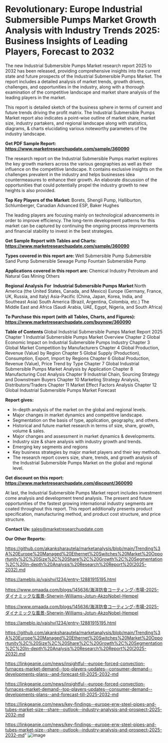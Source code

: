 # Revolutionary: Europe Industrial Submersible Pumps Market Growth Analysis with Industry Trends 2025: Business Insights of Leading Players, Forecast to 2032

The new Industrial Submersible Pumps Market research report 2025 to 2032 has been released, providing comprehensive insights into the current state and future prospects of the Industrial Submersible Pumps Market. The report includes a detailed analysis of market trends, growth drivers, challenges, and opportunities in the industry, along with a thorough examination of the competitive landscape and market share analysis of the leading players in the market.

This report is detailed sketch of the business sphere in terms of current and future trends driving the profit matrix. The Industrial Submersible Pumps Market report also indicates a point-wise outline of market share, market size, industry partakers, and regional landscape along with statistics, diagrams, &amp; charts elucidating various noteworthy parameters of the industry landscape.

<strong><b>Get PDF Sample Report: <a href=https://www.marketresearchupdate.com/sample/360090>https://www.marketresearchupdate.com/sample/360090</a></b></strong>

The research report on the Industrial Submersible Pumps market explores the key growth markers across the various geographies as well as their influence on the competitive landscape. It contains exclusive insights on the challenges prevalent in the industry and helps businesses idea countermeasures to enhance their growth. An elaborate discussion of the opportunities that could potentially propel the industry growth to new heights is also provided.

<strong><b>Top Key Players of the Market:
</b></strong>Borets, Shengli Pump, Halliburton, Schlumberger, Canadian Advanced ESP, Baker Hughes<strong><b>
</b></strong>

The leading players are focusing mainly on technological advancements in order to improve efficiency. The long-term development patterns for this market can be captured by continuing the ongoing process improvements and financial stability to invest in the best strategies.

<strong><b>Get Sample Report with Tables and Charts: <a href=https://www.marketresearchupdate.com/sample/360090>https://www.marketresearchupdate.com/sample/360090</a></b></strong>

<strong><b>Types covered in this report are:
</b></strong>Well Submersible Pump
Submersible Sand Pump
Submersible Sewage Pump
Fountain Submersible Pump<strong><b>
</b></strong>

<strong><b>Applications covered in this report are:
</b></strong>Chemical Industry
Petroleum and Natural Gas
Mining
Others<strong><b>
</b></strong>

<strong><b>Regional Analysis For  Industrial Submersible Pumps Market</b></strong><strong><b>
</b></strong>North America (the United States, Canada, and Mexico)
Europe (Germany, France, UK, Russia, and Italy)
Asia-Pacific (China, Japan, Korea, India, and Southeast Asia)
South America (Brazil, Argentina, Colombia, etc.)
The Middle East and Africa (Saudi Arabia, UAE, Egypt, Nigeria, and South Africa)

<strong><b>To Purchase this report (with all Tables, Charts, and Figures): <a href=https://www.marketresearchupdate.com/buynow/360090>https://www.marketresearchupdate.com/buynow/360090</a></b></strong>

<strong><b>Table of Contents</b></strong><strong><b>
</b></strong>Global Industrial Submersible Pumps Market Report 2025
Chapter 1 Industrial Submersible Pumps Market Overview
Chapter 2 Global Economic Impact on Industrial Submersible Pumps Industry
Chapter 3 Global Market Competition by Manufacturers
Chapter 4 Global Production, Revenue (Value) by Region
Chapter 5 Global Supply (Production), Consumption, Export, Import by Regions
Chapter 6 Global Production, Revenue (Value), Price Trend by Type
Chapter 7 Global Industrial Submersible Pumps Market Analysis by Application
Chapter 8 Manufacturing Cost Analysis
Chapter 9 Industrial Chain, Sourcing Strategy and Downstream Buyers
Chapter 10 Marketing Strategy Analysis, Distributors/Traders
Chapter 11 Market Effect Factors Analysis
Chapter 12 Global Industrial Submersible Pumps Market Forecast

<strong><b>Report gives:</b></strong>

- In-depth analysis of the market on the global and regional levels.
- Major changes in market dynamics and competitive landscape.
- Segmentation on the basis of type, application, geography, and others.
- Historical and future market research in terms of size, share, growth, volume &amp; sales.
- Major changes and assessment in market dynamics &amp; developments.
- Industry size &amp; share analysis with industry growth and trends.
- Emerging key segments and regions
- Key business strategies by major market players and their key methods.
- The research report covers size, share, trends, and growth analysis of the Industrial Submersible Pumps Market on the global and regional level.

<strong><b>Get discount on this report: <a href=https://www.marketresearchupdate.com/discount/360090>https://www.marketresearchupdate.com/discount/360090</a></b></strong>

At last, the Industrial Submersible Pumps Market report includes investment come analysis and development trend analysis. The present and future opportunities of the fastest growing international industry segments are coated throughout this report. This report additionally presents product specification, manufacturing method, and product cost structure, and price structure.

<strong><b>Contact Us:
</b></strong>sales@marketresearchupdate.com

<strong>Our Other Reports:</strong>

<a href=https://github.com/akanksharautela/marketanalysis/blob/main/Trending%3A%20Europe%20Managed%20Ethernet%20Switches%20Market%20Opportunity%2C%20Size%2C%20Share%2C%20Growth%2C%20Segmentation%2C%20In-depth%20Analysis%20Research%20Report%20(2025-2032).md>https://github.com/akanksharautela/marketanalysis/blob/main/Trending%3A%20Europe%20Managed%20Ethernet%20Switches%20Market%20Opportunity%2C%20Size%2C%20Share%2C%20Growth%2C%20Segmentation%2C%20In-depth%20Analysis%20Research%20Report%20(2025-2032).md</a>

<a href=https://ameblo.jp/vaishvi1234/entry-12881915195.html>https://ameblo.jp/vaishvi1234/entry-12881915195.html</a>

<a href=https://www.omaada.com/blogs/145636/海洋防食コーティング-市場-2025-ダイナミックな風景-Sherwin-Williams-Jotun-AkzoNobel-Hempel>https://www.omaada.com/blogs/145636/海洋防食コーティング-市場-2025-ダイナミックな風景-Sherwin-Williams-Jotun-AkzoNobel-Hempel</a>

<a href=https://www.omaada.com/blogs/145636/海洋防食コーティング-市場-2025-ダイナミックな風景-Sherwin-Williams-Jotun-AkzoNobel-Hempel>https://www.omaada.com/blogs/145636/海洋防食コーティング-市場-2025-ダイナミックな風景-Sherwin-Williams-Jotun-AkzoNobel-Hempel</a>

<a href=https://ameblo.jp/vaishvi1234/entry-12881915195.html>https://ameblo.jp/vaishvi1234/entry-12881915195.html</a>

<a href=https://github.com/akanksharautela/marketanalysis/blob/main/Trending%3A%20Europe%20Managed%20Ethernet%20Switches%20Market%20Opportunity%2C%20Size%2C%20Share%2C%20Growth%2C%20Segmentation%2C%20In-depth%20Analysis%20Research%20Report%20(2025-2032).md>https://github.com/akanksharautela/marketanalysis/blob/main/Trending%3A%20Europe%20Managed%20Ethernet%20Switches%20Market%20Opportunity%2C%20Size%2C%20Share%2C%20Growth%2C%20Segmentation%2C%20In-depth%20Analysis%20Research%20Report%20(2025-2032).md</a>

<a href=https://linkgeanie.com/news/insightful--europe-forced-convection-furnaces-market-demand--top-players-updates--consumer-demand--developments-plans--and-forecast-till-2025-2032-md>https://linkgeanie.com/news/insightful--europe-forced-convection-furnaces-market-demand--top-players-updates--consumer-demand--developments-plans--and-forecast-till-2025-2032-md</a>

<a href=https://linkgeanie.com/news/insightful--europe-forced-convection-furnaces-market-demand--top-players-updates--consumer-demand--developments-plans--and-forecast-till-2025-2032-md>https://linkgeanie.com/news/insightful--europe-forced-convection-furnaces-market-demand--top-players-updates--consumer-demand--developments-plans--and-forecast-till-2025-2032-md</a>

<a href=https://linkgeanie.com/news/key-findings--europe-erw-steel-pipes-and-tubes-market-size--share--outlook--industry-analysis-and-prospect-2025-2032-md>https://linkgeanie.com/news/key-findings--europe-erw-steel-pipes-and-tubes-market-size--share--outlook--industry-analysis-and-prospect-2025-2032-md</a>

<a href=https://linkgeanie.com/news/key-findings--europe-erw-steel-pipes-and-tubes-market-size--share--outlook--industry-analysis-and-prospect-2025-2032-md>https://linkgeanie.com/news/key-findings--europe-erw-steel-pipes-and-tubes-market-size--share--outlook--industry-analysis-and-prospect-2025-2032-md</a>"
![image](https://github.com/user-attachments/assets/d14792f0-ae11-4b30-ba27-ed4bf23e17cb)
